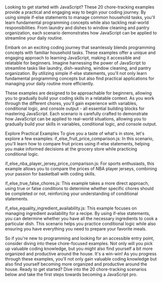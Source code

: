 Looking to get started with JavaScript? These 20 chore-tracking examples provide a practical and engaging way to begin your coding journey. By using simple if-else statements to manage common household tasks, you'll learn fundamental programming concepts while also tackling real-world responsibilities. From laundry and dishes to window cleaning and pantry organization, each scenario demonstrates how JavaScript can be applied to streamline your daily routine.

Embark on an exciting coding journey that seamlessly blends programming concepts with familiar household tasks. These examples offer a unique and engaging approach to learning JavaScript, making it accessible and relatable for beginners. Imagine harnessing the power of JavaScript to streamline tasks like laundry, dish-washing, window cleaning, and pantry organization. By utilizing simple if-else statements, you'll not only learn fundamental programming concepts but also find practical applications for managing your daily routine more efficiently.

These examples are designed to be approachable for beginners, allowing you to gradually build your coding skills in a relatable context. As you work through the different chores, you'll gain experience with variables, conditional logic, and console output - all essential building blocks for mastering JavaScript. Each scenario is carefully crafted to demonstrate how JavaScript can be applied to real-world situations, allowing you to gradually build your skills in variables, conditional logic, and console output.

Explore Practical Examples
To give you a taste of what's in store, let's explore a few examples:
if_else_fruit_price_comparison.js: In this scenario, you'll learn how to compare fruit prices using if-else statements, helping you make informed decisions at the grocery store while practicing conditional logic.

if_else_nba_player_jersey_price_comparison.js: For sports enthusiasts, this example allows you to compare the prices of NBA player jerseys, combining your passion for basketball with coding skills.

if_else_true_false_chores.js: This example takes a more direct approach, using true or false conditions to determine whether specific chores should be completed or not, reinforcing your understanding of conditional statements.

if_else_equality_ingredient_availability.js: This example focuses on managing ingredient availability for a recipe. By using if-else statements, you can determine whether you have all the necessary ingredients to cook a particular dish. This scenario helps you practice conditional logic while also ensuring you have everything you need to prepare your favorite meals.


So if you're new to programming and looking for an accessible entry point, consider diving into these chore-focused examples. Not only will you pick up valuable coding knowledge, but you might also find yourself a bit more organized and productive around the house. It's a win-win! As you progress through these examples, you'll not only gain valuable coding knowledge but also find yourself becoming more organized and productive around the house. Ready to get started? Dive into the 20 chore-tracking scenarios below and take the first steps towards becoming a JavaScript pro.